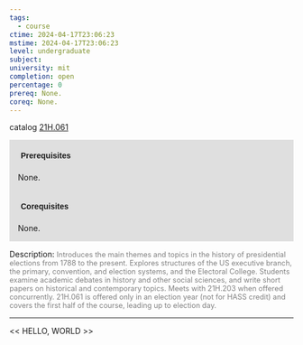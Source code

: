 ```yaml
---
tags:
  - course
ctime: 2024-04-17T23:06:23
mstime: 2024-04-17T23:06:23
level: undergraduate
subject: 
university: mit
completion: open
percentage: 0
prereq: None.
coreq: None.
---
```


catalog [21H.061](http://student.mit.edu/catalog/m21Ha.html#21H.061)

<span style="display: block; padding: 15px; background-color: rgb(100, 100, 100, 0.2);"><font id="m_prereq2316_0" style="display: block; font-family: Arial, sans-serif; font-weight: bold; padding: 5px">Prerequisites</font><br><span id="prereq2316_0">None.</span></span>
<span style="display: block; padding: 15px; background-color: rgb(100, 100, 100, 0.2);"><font id="m_coreq2316_0" style="display: block; font-family: Arial, sans-serif; font-weight: bold; padding: 5px">Corequisites</font><br><span id="coreq2316_0">None.</span></span>

<font style="">Description:</font>
<font style="color: grey; font-size: 0.8rem;">Introduces the main themes and topics in the history of presidential elections from 1788 to the present. Explores structures of the US executive branch, the primary, convention, and election systems, and the Electoral College. Students examine academic debates in history and other social sciences, and write short papers on historical and contemporary topics. Meets with 21H.203 when offered concurrently. 21H.061 is offered only in an election year (not for HASS credit) and covers the first half of the course, leading up to election day.</font>



---

<< HELLO, WORLD >>

